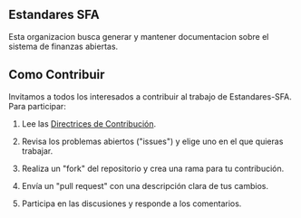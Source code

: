 ## Estandares SFA

Esta organizacion busca generar y mantener documentacion sobre el sistema de finanzas abiertas.

## Como Contribuir

Invitamos a todos los interesados a contribuir al trabajo de Estandares-SFA. Para participar:

1. Lee las [Directrices de Contribución](https://github.com/estandares-sfa/.github/blob/main/profile/guia_contribucion.md).

2. Revisa los problemas abiertos ("issues") y elige uno en el que quieras trabajar.

3. Realiza un "fork" del repositorio y crea una rama para tu contribución.

4. Envía un "pull request" con una descripción clara de tus cambios.

5. Participa en las discusiones y responde a los comentarios.

<!--

**Here are some ideas to get you started:**

🙋‍♀️ A short introduction - what is your organization all about?
🌈 Contribution guidelines - how can the community get involved?
👩‍💻 Useful resources - where can the community find your docs? Is there anything else the community should know?
🍿 Fun facts - what does your team eat for breakfast?
🧙 Remember, you can do mighty things with the power of [Markdown](https://docs.github.com/github/writing-on-github/getting-started-with-writing-and-formatting-on-github/basic-writing-and-formatting-syntax)
-->
